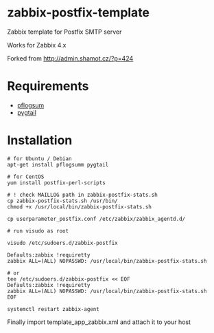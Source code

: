 # zabbix-postfix-template
Zabbix template for Postfix SMTP server

Works for Zabbix 4.x

Forked from http://admin.shamot.cz/?p=424

# Requirements
* [pflogsum](http://jimsun.linxnet.com/postfix_contrib.html)
* [pygtail](https://pypi.org/project/pygtail/)

# Installation
    # for Ubuntu / Debian
    apt-get install pflogsumm pygtail
    
    # for CentOS
    yum install postfix-perl-scripts
    
    # ! check MAILLOG path in zabbix-postfix-stats.sh
    cp zabbix-postfix-stats.sh /usr/bin/
    chmod +x /usr/local/bin/zabbix-postfix-stats.sh

    cp userparameter_postfix.conf /etc/zabbix/zabbix_agentd.d/
    
    # run visudo as root
    
    visudo /etc/sudoers.d/zabbix-postfix
    
    Defaults:zabbix !requiretty
    zabbix ALL=(ALL) NOPASSWD: /usr/local/bin/zabbix-postfix-stats.sh
    
    # or 
    tee /etc/sudoers.d/zabbix-postfix << EOF
    Defaults:zabbix !requiretty
    zabbix ALL=(ALL) NOPASSWD: /usr/local/bin/zabbix-postfix-stats.sh
    EOF

    systemctl restart zabbix-agent

Finally import template_app_zabbix.xml and attach it to your host
